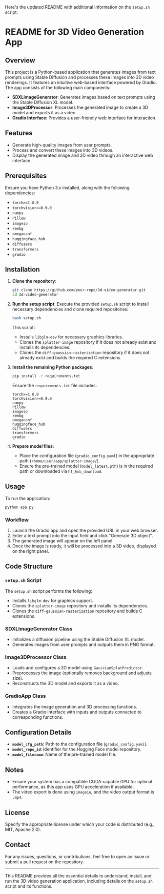 Here's the updated README with additional information on the `setup.sh` script:

# README for 3D Video Generation App

## Overview

This project is a Python-based application that generates images from text prompts using Stable Diffusion and processes these images into 3D video renderings. It features an intuitive web-based interface powered by Gradio. The app consists of the following main components:

- **SDXLImageGenerator**: Generates images based on text prompts using the Stable Diffusion XL model.
- **Image3DProcessor**: Processes the generated image to create a 3D model and exports it as a video.
- **Gradio Interface**: Provides a user-friendly web interface for interaction.

## Features

- Generate high-quality images from user prompts.
- Process and convert these images into 3D videos.
- Display the generated image and 3D video through an interactive web interface.

## Prerequisites

Ensure you have Python 3.x installed, along with the following dependencies:

- `torch>=1.8.0`
- `torchvision>=0.9.0`
- `numpy`
- `Pillow`
- `imageio`
- `rembg`
- `omegaconf`
- `huggingface_hub`
- `diffusers`
- `transformers`
- `gradio`

## Installation

1. **Clone the repository**:

   ```bash
   git clone https://github.com/your-repo/3d-video-generator.git
   cd 3d-video-generator
   ```

2. **Run the setup script**:
   Execute the provided `setup.sh` script to install necessary dependencies and clone required repositories:

   ```bash
   bash setup.sh
   ```

   This script:

   - Installs `libglm-dev` for necessary graphics libraries.
   - Clones the `splatter-image` repository if it does not already exist and installs its dependencies.
   - Clones the `diff-gaussian-rasterization` repository if it does not already exist and builds the required C extensions.

3. **Install the remaining Python packages**:

   ```bash
   pip install -r requirements.txt
   ```

   Ensure the `requirements.txt` file includes:

   ```text
   torch>=1.8.0
   torchvision>=0.9.0
   numpy
   Pillow
   imageio
   rembg
   omegaconf
   huggingface_hub
   diffusers
   transformers
   gradio
   ```

4. **Prepare model files**:
   - Place the configuration file (`gradio_config.yaml`) in the appropriate path (`/home/user/app/splatter-image/`).
   - Ensure the pre-trained model (`model_latest.pth`) is in the required path or downloaded via `hf_hub_download`.

## Usage

To run the application:

```bash
python app.py
```

### Workflow

1. Launch the Gradio app and open the provided URL in your web browser.
2. Enter a text prompt into the input field and click "Generate 3D object".
3. The generated image will appear on the left panel.
4. Once the image is ready, it will be processed into a 3D video, displayed on the right panel.

## Code Structure

### `setup.sh` Script

The `setup.sh` script performs the following:

- Installs `libglm-dev` for graphics support.
- Clones the `splatter-image` repository and installs its dependencies.
- Clones the `diff-gaussian-rasterization` repository and builds C extensions.

### SDXLImageGenerator Class

- Initializes a diffusion pipeline using the Stable Diffusion XL model.
- Generates images from user prompts and outputs them in PNG format.

### Image3DProcessor Class

- Loads and configures a 3D model using `GaussianSplatPredictor`.
- Preprocesses the image (optionally removes background and adjusts size).
- Reconstructs the 3D model and exports it as a video.

### GradioApp Class

- Integrates the image generation and 3D processing functions.
- Creates a Gradio interface with inputs and outputs connected to corresponding functions.

## Configuration Details

- **`model_cfg_path`**: Path to the configuration file (`gradio_config.yaml`).
- **`model_repo_id`**: Identifier for the Hugging Face model repository.
- **`model_filename`**: Name of the pre-trained model file.

## Notes

- Ensure your system has a compatible CUDA-capable GPU for optimal performance, as this app uses GPU acceleration if available.
- The video export is done using `imageio`, and the video output format is `.mp4`.

## License

Specify the appropriate license under which your code is distributed (e.g., MIT, Apache 2.0).

## Contact

For any issues, questions, or contributions, feel free to open an issue or submit a pull request on the repository.

---

This README provides all the essential details to understand, install, and run the 3D video generation application, including details on the `setup.sh` script and its functions.
